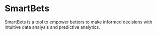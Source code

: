 # SmartBets
SmartBets is a tool to empower bettors to make informed decisions with intuitive data analysis and predictive analytics.
